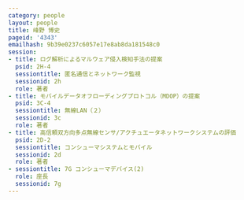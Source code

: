 ```yaml
---
category: people
layout: people
title: 峰野 博史
pageid: '4343'
emailhash: 9b39e0237c6057e17e8ab8da181548c0
session:
- title: ログ解析によるマルウェア侵入検知手法の提案
  psid: 2H-4
  sessiontitle: 匿名通信とネットワーク監視
  sessionid: 2h
  role: 著者
- title: モバイルデータオフローディングプロトコル（MDOP）の提案
  psid: 3C-4
  sessiontitle: 無線LAN（２）
  sessionid: 3c
  role: 著者
- title: 高信頼双方向多点無線センサ/アクチュエータネットワークシステムの評価
  psid: 2D-2
  sessiontitle: コンシューマシステムとモバイル
  sessionid: 2d
  role: 著者
- sessiontitle: 7G コンシューマデバイス(2)
  role: 座長
  sessionid: 7g
---
```

